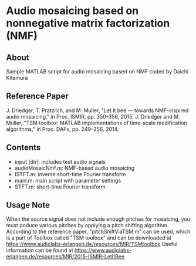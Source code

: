 # Audio mosaicing based on nonnegative matrix factorization (NMF)

## About
Sample MATLAB script for audio mosaicing based on NMF coded by Daichi Kitamura

## Reference Paper
J. Driedger, T. Pratzlich, and M. Muller, "Let it bee — towards NMF-inspired audio mosaicing," in Proc. ISMIR, pp. 350–356, 2015.
J. Driedger and M. Muller, "TSM toolbox: MATLAB implementations of time-scale modification algorithms," in Proc. DAFx, pp. 249–256, 2014.

## Contents
- input [dir]:		        includes test audio signals
- audioMosaicNmf.m:         NMF-based audio mosaicing
- ISTFT.m:			        inverse short-time Fourier transform
- main.m:			        main script with parameter settings
- STFT.m:			        short-time Fourier transform

## Usage Note
When the source signal does not include enough pitches for mosaicing, you must poduce various pitches by applying a pitch shifting algorithm. 
According to the reference paper, "pitchShiftViaTSM.m" can be used, which is a part of Toolbox called "TSM toolbox" and can be downloaded at https://www.audiolabs-erlangen.de/resources/MIR/TSMtoolbox
Useful information can be found at https://www.audiolabs-erlangen.de/resources/MIR/2015-ISMIR-LetItBee